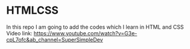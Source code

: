 # HTMLCSS
In this repo I am going to add the codes which I learn in HTML and CSS 
Video link: https://www.youtube.com/watch?v=G3e-cpL7ofc&ab_channel=SuperSimpleDev
